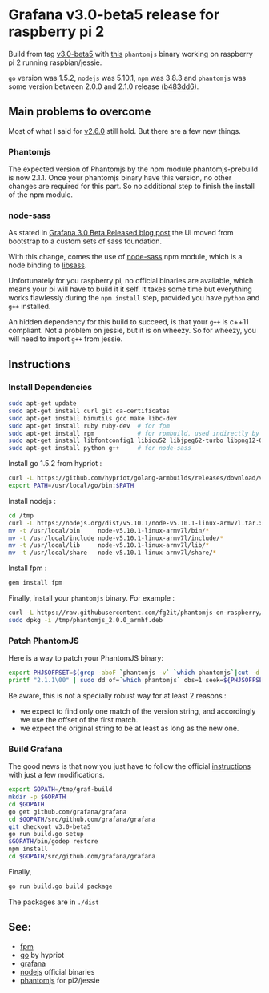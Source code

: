 # Grafana v3.0-beta5 release for raspberry pi 2
Build from tag [v3.0-beta5](https://github.com/grafana/grafana/tree/v3.0-beta5) with
[this](https://github.com/fg2it/phantomjs-on-raspberry/tree/master/jessie/b483dd673a1ca589ff10c5f73dfea1e43bfa3225)
`phantomjs` binary working on raspberry pi 2 running raspbian/jessie.

`go` version was 1.5.2, `nodejs` was 5.10.1, `npm` was 3.8.3  and `phantomjs` was
some version between 2.0.0 and 2.1.0 release
([b483dd6](https://github.com/ariya/phantomjs/tree/b483dd673a1ca589ff10c5f73dfea1e43bfa3225)).

## Main problems to overcome
Most of what I said for [v2.6.0](https://github.com/fg2it/grafana-on-raspberry/blob/master/jessie/v2.6.0/README.md)
still hold. But there are a few new things.

### Phantomjs
The expected version of Phantomjs by the npm module phantomjs-prebuild is now 2.1.1.
Once your phantomjs binary have this version, no other changes are required for this part.
So no additional step to finish the install of the npm module.

### node-sass
As stated in [Grafana 3.0 Beta Released blog post](http://grafana.org/blog/2016/03/31/grafana-3-0-beta-released.html)
the UI moved from bootstrap to a custom sets of sass foundation.

With this change, comes the use of
[node-sass](https://github.com/sass/node-sass) npm module, which is a node
binding to [libsass](https://github.com/sass/libsass).

Unfortunately for you raspberry pi, no official binaries are available, which
means your pi will have to build it it self. It takes some time but everything
works flawlessly during the `npm install` step, provided you have `python` and
`g++` installed.

An hidden dependency for this build to succeed, is that your `g++` is c++11
compliant. Not a problem on jessie, but it is on wheezy. So for wheezy, you will
need to import `g++` from jessie.

## Instructions
### Install Dependencies
```bash
sudo apt-get update
sudo apt-get install curl git ca-certificates
sudo apt-get install binutils gcc make libc-dev
sudo apt-get install ruby ruby-dev  # for fpm
sudo apt-get install rpm            # for rpmbuild, used indirectly by grafana (call to fpm)
sudo apt-get install libfontconfig1 libicu52 libjpeg62-turbo libpng12-0 # for my phantomjs binary !
sudo apt-get install python g++     # for node-sass
```
Install go 1.5.2 from hypriot :
```bash
curl -L https://github.com/hypriot/golang-armbuilds/releases/download/v1.5.2/go1.5.2.linux-armv7.tar.gz | tar -xz -C /usr/local
export PATH=/usr/local/go/bin:$PATH
```
Install nodejs :
```bash
cd /tmp
curl -L https://nodejs.org/dist/v5.10.1/node-v5.10.1-linux-armv7l.tar.xz | tar xfJ  -                                                       && \
mv -t /usr/local/bin     node-v5.10.1-linux-armv7l/bin/*
mv -t /usr/local/include node-v5.10.1-linux-armv7l/include/*
mv -t /usr/local/lib     node-v5.10.1-linux-armv7l/lib/*
mv -t /usr/local/share   node-v5.10.1-linux-armv7l/share/*
```
Install fpm :
```bash
gem install fpm
```
Finally, install your `phantomjs` binary. For example :
```bash
curl -L https://raw.githubusercontent.com/fg2it/phantomjs-on-raspberry/master/jessie/b483dd673a1ca589ff10c5f73dfea1e43bfa3225/phantomjs_2.0.0_armhf.deb -o /tmp/phantomjs_2.0.0_armhf.deb
sudo dpkg -i /tmp/phantomjs_2.0.0_armhf.deb
```

### Patch PhantomJS
Here is a way to patch your PhantomJS binary:
```bash
export PHJSOFFSET=$(grep -aboF `phantomjs -v` `which phantomjs`|cut -d':' -f1)
printf "2.1.1\00" | sudo dd of=`which phantomjs` obs=1 seek=${PHJSOFFSET} conv=notrunc
```
Be aware, this is not a specially robust way for at least 2 reasons :
- we expect to find only one match of the version string, and accordingly we use the offset of the first match.
- we expect the original string to be at least as long as the new one.

### Build Grafana
The good news is that now you just have to follow the official
[instructions](https://github.com/grafana/grafana/blob/v3.0-beta5/docs/sources/project/building_from_source.md)
with just a few modifications.
```bash
export GOPATH=/tmp/graf-build
mkdir -p $GOPATH
cd $GOPATH
go get github.com/grafana/grafana
cd $GOPATH/src/github.com/grafana/grafana
git checkout v3.0-beta5
go run build.go setup    
$GOPATH/bin/godep restore   
npm install
cd $GOPATH/src/github.com/grafana/grafana
```

Finally,
```bash
go run build.go build package
```
The packages are in `./dist`


## See:
- [fpm](https://github.com/jordansissel/fpm)
- [go](http://blog.hypriot.com/post/how-to-compile-go-on-arm/) by hypriot
- [grafana](https://github.com/grafana/grafana/blob/v3.0-beta5/docs/sources/project/building_from_source.md)
- [nodejs](https://nodejs.org/dist/v5.10.1/node-v5.10.1-linux-armv7l.tar.xz) official binaries
- [phantomjs](https://github.com/fg2it/phantomjs-on-raspberry/blob/master/jessie/b483dd673a1ca589ff10c5f73dfea1e43bfa3225/phantomjs?raw=true) for pi2/jessie
